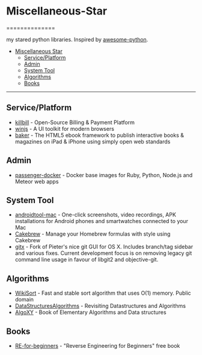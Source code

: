# Miscellaneous-Star
==============

my stared python libraries. Inspired by [awesome-python](https://github.com/vinta/awesome-python).

- [Miscellaneous Star](#miscellaneous-star)
    - [Service/Platform](#service/platform)
    - [Admin](#admin)
    - [System Tool](#system-tool)
    - [Algorithms](#algorithms)
    - [Books](#books)

---
## Service/Platform
* [killbill](https://github.com/killbill/killbill) - Open-Source Billing & Payment Platform
* [winjs](https://github.com/winjs/winjs) - A UI toolkit for modern browsers
* [baker](https://github.com/bakerframework/baker/) - The HTML5 ebook framework to publish interactive books & magazines on iPad & iPhone using simply open web standards

## Admin
* [passenger-docker](https://github.com/phusion/passenger-docker) - Docker base images for Ruby, Python, Node.js and Meteor web apps

## System Tool
* [androidtool-mac](https://github.com/mortenjust/androidtool-mac) - One-click screenshots, video recordings, APK installations for Android phones and smartwatches connected to your Mac
* [Cakebrew](https://github.com/brunophilipe/Cakebrew) - Manage your Homebrew formulas with style using Cakebrew
* [gitx](https://github.com/rowanj/gitx) - Fork of Pieter's nice git GUI for OS X. Includes branch/tag sidebar and various fixes. Current development focus is on removing legacy git command line usage in favour of libgit2 and objective-git.


## Algorithms
* [WikiSort](https://github.com/BonzaiThePenguin/WikiSort) - Fast and stable sort algorithm that uses O(1) memory. Public domain 
* [DataStructuresAlgorithms](https://github.com/arunma/DataStructuresAlgorithms) - Revisiting Datastructures and Algorithms
* [AlgoXY](https://github.com/liuxinyu95/AlgoXY) - Book of Elementary Algorithms and Data structures

## Books
* [RE-for-beginners](https://github.com/dennis714/RE-for-beginners) - "Reverse Engineering for Beginners" free book